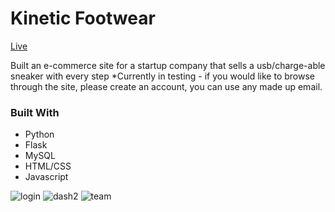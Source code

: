# Kinetic Footwear

<a href="http://52.204.129.185/">Live</a>

Built an e-commerce site for a startup company that sells a usb/charge-able sneaker with every step
*Currently in testing - if you would like to browse through the site, please create an account, you can use any made up email.

### Built With

* Python
* Flask
* MySQL
* HTML/CSS
* Javascript

![login](https://user-images.githubusercontent.com/96930354/200493195-90284112-d641-4317-a2ce-bbdcc74b4c4f.gif)
![dash2](https://user-images.githubusercontent.com/96930354/200493247-f4eecb22-e353-4625-abf1-e2ec0251b036.gif)
![team](https://user-images.githubusercontent.com/96930354/200493232-a0b7eecd-d12e-4f73-822b-5d8dad31a4f9.gif)
